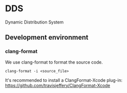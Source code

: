# DDS
Dynamic Distribution System

## Development environment

### clang-format
We use clang-format to format the source code.
~~~~~~~~~~~~~~~~~
clang-format -i <source_file>
~~~~~~~~~~~~~~~~~

It's recommended to install a ClangFormat-Xcode plug-in: https://github.com/travisjeffery/ClangFormat-Xcode

